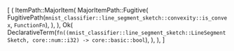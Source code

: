 [
    (
        ItemPath::MajorItem(
            MajorItemPath::Fugitive(
                FugitivePath(`mnist_classifier::line_segment_sketch::convexity::is_convex`, `FunctionFn`),
            ),
        ),
        Ok(
            DeclarativeTerm(`fn((mnist_classifier::line_segment_sketch::LineSegmentSketch, core::num::i32) -> core::basic::bool`),
        ),
    ),
]